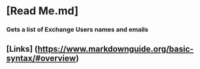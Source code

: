 # [__Read Me__.md]

### Gets a list of Exchange Users names and emails


## **[Links]** (https://www.markdownguide.org/basic-syntax/#overview)